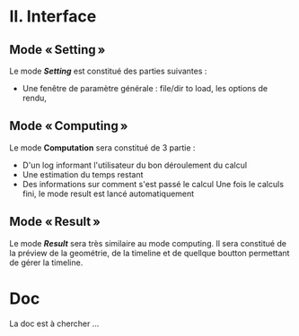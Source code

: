 
# II. Interface

## Mode « Setting »
Le mode ***Setting*** est constitué des parties suivantes :
- Une fenêtre de paramètre générale : file/dir to load, les options de rendu, 
## Mode « Computing »
Le mode **Computation** sera constitué de 3 partie : 
- D'un log informant l'utilisateur du bon déroulement du calcul
- Une estimation du temps restant
- Des informations sur comment s'est passé le calcul
Une fois le calculs fini, le mode result est lancé automatiquement
## Mode « Result »
Le mode ***Result*** sera très similaire au mode computing. Il sera constitué de la préview de la geométrie, de la timeline et de quellque boutton permettant de gérer la timeline.


# Doc
La doc est à chercher … 